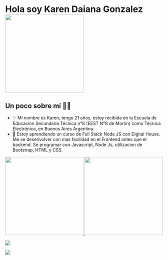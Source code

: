 # Hola soy Karen Daiana Gonzalez <img src="https://www.gifsanimados.org/data/media/56/computadora-y-ordenador-imagen-animada-0003.gif" width="250px">

## Un poco sobre mí 👱‍♀️ 

- ✨ Mi nombre es Karen, tengo 21 años, estoy recibida en la Escuela de Educación Secundaria Técnica n°8 (EEST N°8 de Morón) como Técnica Electrónica, en Buenos Aires Argentina.
- 🌺 Estoy aprendiendo un curso de Full Stack Node JS con Digital House. Me se desenvolver con mas facilidad en el Frontend antes que el backend. Se programar con Javascript, Node Js, utilizacion de Bootstrap, HTML y CSS.  

<a href="https://https://github.com/karenGonza"><img height="250em" src="https://github-readme-stats.vercel.app/api/top-langs/?username=karenGonza&layout=compact&langs_count=7&theme=dracula"/>
<img height="250em" src="https://github-readme-stats.vercel.app/api?username=karenGonza&show_icons=true&theme=radical"/>


<div>
<a href="karengonza2001@gmail.com"> <img src="https://media2.giphy.com/media/XADHVqMpxhtA7AqvYi/200.gif"></img> </a> 

<a> <img src="https://media0.giphy.com/media/GzBLS3BvlH6pCQ3uVo/giphy.gif"></img> </a>
</div>
